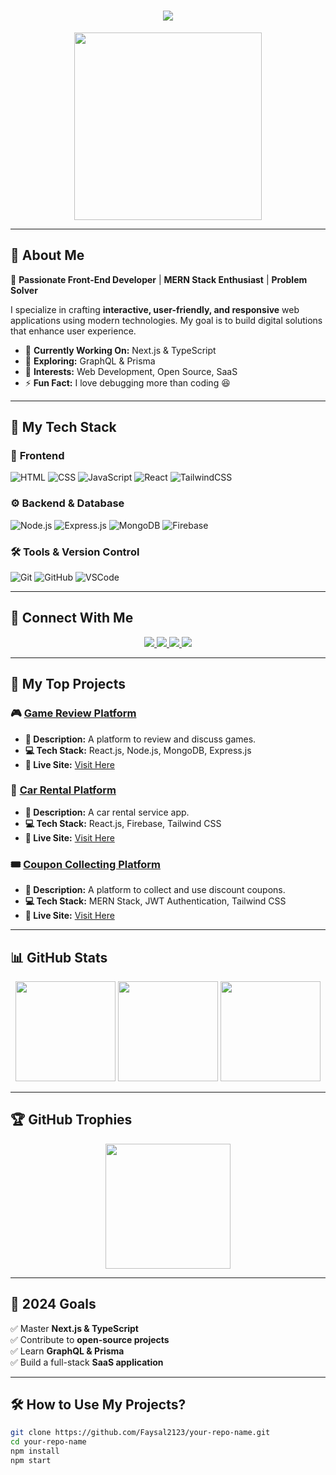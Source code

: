 <h1 align="center"> 
  <img src="https://readme-typing-svg.herokuapp.com?font=Fira+Code&size=25&pause=1000&color=F75C7E&center=true&vCenter=true&width=600&lines=Hi%2C+I'm+Mohammad+Faysal;Front-End+Developer;MERN+Stack+Enthusiast;Passionate+Coder+%7C+Problem+Solver" />
</h1>

<p align="center">
  <img src="https://i.ibb.co/gm9c6gc/port2.png" width="300"/>
</p>

---

## 🌟 About Me  

🚀 **Passionate Front-End Developer** | **MERN Stack Enthusiast** | **Problem Solver**  

I specialize in crafting **interactive, user-friendly, and responsive** web applications using modern technologies. My goal is to build digital solutions that enhance user experience.  

- 🔭 **Currently Working On:** Next.js & TypeScript  
- 🌱 **Exploring:** GraphQL & Prisma  
- 🚀 **Interests:** Web Development, Open Source, SaaS  
- ⚡ **Fun Fact:** I love debugging more than coding 😆  

---

## 🚀 My Tech Stack  

### 🎨 **Frontend**  
![HTML](https://img.shields.io/badge/HTML5-E34F26?style=for-the-badge&logo=html5&logoColor=white)
![CSS](https://img.shields.io/badge/CSS3-1572B6?style=for-the-badge&logo=css3&logoColor=white)
![JavaScript](https://img.shields.io/badge/JavaScript-F7DF1E?style=for-the-badge&logo=javascript&logoColor=black)
![React](https://img.shields.io/badge/React-61DAFB?style=for-the-badge&logo=react&logoColor=black)
![TailwindCSS](https://img.shields.io/badge/Tailwind_CSS-38B2AC?style=for-the-badge&logo=tailwind-css&logoColor=white)

### ⚙️ **Backend & Database**  
![Node.js](https://img.shields.io/badge/Node.js-339933?style=for-the-badge&logo=nodedotjs&logoColor=white)
![Express.js](https://img.shields.io/badge/Express.js-000000?style=for-the-badge&logo=express&logoColor=white)
![MongoDB](https://img.shields.io/badge/MongoDB-47A248?style=for-the-badge&logo=mongodb&logoColor=white)
![Firebase](https://img.shields.io/badge/Firebase-FFCA28?style=for-the-badge&logo=firebase&logoColor=black)

### 🛠 **Tools & Version Control**  
![Git](https://img.shields.io/badge/Git-F05032?style=for-the-badge&logo=git&logoColor=white)
![GitHub](https://img.shields.io/badge/GitHub-181717?style=for-the-badge&logo=github&logoColor=white)
![VSCode](https://img.shields.io/badge/VS_Code-007ACC?style=for-the-badge&logo=visual-studio-code&logoColor=white)

---

## 🔗 Connect With Me  

<p align="center">
  <a href="https://www.linkedin.com/in/mohammad-foysal-b71573344/">
    <img src="https://img.shields.io/badge/LinkedIn-0077B5?style=for-the-badge&logo=linkedin&logoColor=white">
  </a>
  <a href="https://x.com/Mohammadfo89815">
    <img src="https://img.shields.io/badge/Twitter-1DA1F2?style=for-the-badge&logo=twitter&logoColor=white">
  </a>
  <a href="https://www.facebook.com/profile.php?id=100078182091731">
    <img src="https://img.shields.io/badge/Facebook-1877F2?style=for-the-badge&logo=facebook&logoColor=white">
  </a>
  <a href="mailto:foysal2005n1@gmail.com">
    <img src="https://img.shields.io/badge/Gmail-D14836?style=for-the-badge&logo=gmail&logoColor=white">
  </a>
</p>

---

## 🚀 My Top Projects  

### 🎮 [Game Review Platform](https://github.com/Faysal2123/game-review)  
- **📝 Description:** A platform to review and discuss games.  
- **💻 Tech Stack:** React.js, Node.js, MongoDB, Express.js  
- **🔗 Live Site:** [Visit Here](https://your-live-link.com)  

### 🚗 [Car Rental Platform](https://github.com/Faysal2123/car-rental)  
- **📝 Description:** A car rental service app.  
- **💻 Tech Stack:** React.js, Firebase, Tailwind CSS  
- **🔗 Live Site:** [Visit Here](https://your-live-link.com)  

### 🎟️ [Coupon Collecting Platform](https://github.com/Faysal2123/coupon-collecting)  
- **📝 Description:** A platform to collect and use discount coupons.  
- **💻 Tech Stack:** MERN Stack, JWT Authentication, Tailwind CSS  
- **🔗 Live Site:** [Visit Here](https://your-live-link.com)  

---

## 📊 GitHub Stats  

<div align="center">
  <img src="https://github-readme-stats.vercel.app/api?username=Faysal2123&show_icons=true&theme=dracula" height="160" />
  <img src="https://github-readme-streak-stats.herokuapp.com?user=Faysal2123&theme=dracula" height="160" />
  <img src="https://github-readme-stats.vercel.app/api/top-langs?username=Faysal2123&layout=compact&theme=dracula" height="160" />
</div>

---

## 🏆 GitHub Trophies  

<p align="center">
  <img src="https://github-profile-trophy.vercel.app/?username=Faysal2123&theme=darkhub&margin-w=15" height="200" />
</p>

---

## 🎯 2024 Goals  

✅ Master **Next.js & TypeScript**  
✅ Contribute to **open-source projects**  
✅ Learn **GraphQL & Prisma**  
✅ Build a full-stack **SaaS application**  

---

## 🛠 How to Use My Projects?  

```sh
git clone https://github.com/Faysal2123/your-repo-name.git
cd your-repo-name
npm install
npm start
